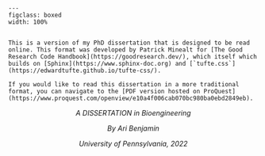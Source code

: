 
```{figure} figures/neurons_background.png
---
figclass: boxed
width: 100%
```
```{margin}

This is a version of my PhD dissertation that is designed to be read online. This format was developed by Patrick Minealt for [The Good Research Code Handbook](https://goodresearch.dev/), which itself which builds on [Sphinx](https://www.sphinx-doc.org) and [`tufte.css`](https://edwardtufte.github.io/tufte-css/). 

If you would like to read this dissertation in a more traditional format, you can navigate to the [PDF version hosted on ProQuest](https://www.proquest.com/openview/e10a4f006cab070bc980ba0ebd2849eb).
```

<div align="center">

*A DISSERTATION in Bioengineering*

*By Ari Benjamin*

*University of Pennsylvania, 2022*

</div>